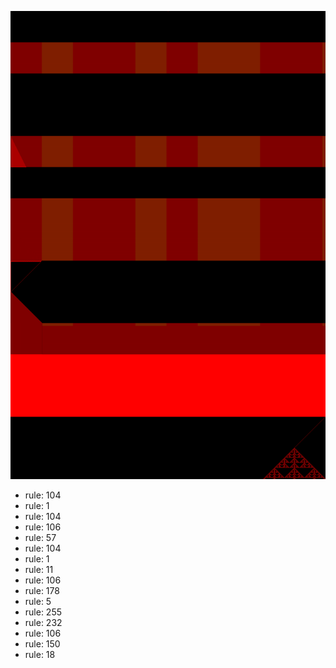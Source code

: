 ![photo](./output.png) 
 * rule: 104
* rule: 1
* rule: 104
* rule: 106
* rule: 57
* rule: 104
* rule: 1
* rule: 11
* rule: 106
* rule: 178
* rule: 5
* rule: 255
* rule: 232
* rule: 106
* rule: 150
* rule: 18
